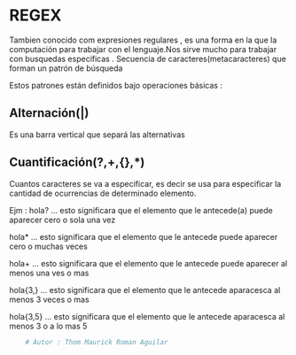 # **REGEX**

Tambien conocido com expresiones regulares , es una forma en la que la computación para trabajar con el lenguaje.Nos sirve mucho para trabajar con busquedas especificas .
Secuencia de caracteres(metacaracteres) que forman un patrón de búsqueda

Estos patrones están definidos bajo operaciones básicas :

## **Alternación(|)**

Es una barra vertical que separá las alternativas

## **Cuantificación(?,+,{},*)**

Cuantos caracteres se va a especificar, es decir se usa para especificar la cantidad de ocurrencias de determinado elemento.

Ejm :
hola? ... esto significara que el elemento que le antecede(a) puede aparecer cero o sola una vez

hola* ... esto significara que el elemento que le antecede puede aparecer cero o muchas veces

hola+ ... esto significara que el elemento que le antecede puede aparecer al menos una ves o mas

hola{3,} ... esto significara que el elemento que le antecede aparacesca al menos 3 veces o mas

hola{3,5} ... esto significara que el elemento que le antecede aparacesca al menos 3 o a lo mas 5

```python
    # Autor : Thom Maurick Roman Aguilar
```